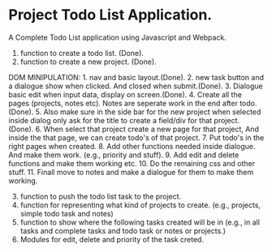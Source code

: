 # Project Todo List Application.
A Complete Todo List application using Javascript and Webpack.


1. function to create a todo list. (Done).
2. function to create a new project. (Done).

DOM MINIPULATION:
    1. nav and basic layout.(Done).
    2. new task button and a dialogue show when clicked. And closed when submit.(Done).
    3. Dialogue basic edit when input data, display on screen.(Done).
    4. Create all the pages (projects, notes etc). Notes are seperate work in the end after 
        todo.(Done).
    5. Also make sure in the side bar for the new project when selected inside dialog only 
        ask for the title to create a field/div for that project. (Done).
    6. When select that project create a new page for that project, And inside the
        that page, we can create todo's of that project.
    7. Put todo's in the right pages when created.
    8. Add other functions needed inside dialogue. And make them work.
        (e.g., priority and stuff).
    9. Add edit and delete functions and make them working etc.
    10. Do the remaining  css and other stuff.
    11. Finall move to notes and make a dialogue for them to make them working.

3. function to push the todo list task to the project. 
4. function for representing what kind of projects to create.
    (e.g., projects, simple todo task and notes)
5. function to show where the following tasks created will be in
    (e.g., in all tasks and complete tasks and todo
        task or notes or projects.)
6. Modules for edit, delete and priority of the task creted.